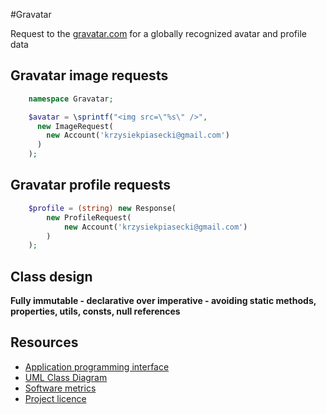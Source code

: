 #Gravatar

Request to the [gravatar.com](http://www.gravatar.com) for a globally recognized avatar and profile data

## Gravatar image requests
```php
    namespace Gravatar;

    $avatar = \sprintf("<img src=\"%s\" />",
      new ImageRequest(
        new Account('krzysiekpiasecki@gmail.com')
      )
    );
```

## Gravatar profile requests
```php
    $profile = (string) new Response(
        new ProfileRequest(
            new Account('krzysiekpiasecki@gmail.com')
        )
    );
```

## Class design
__Fully immutable - declarative over imperative - avoiding static methods, properties, utils, consts, null references__

## Resources
- [Application programming interface](https://github.com/krzysiekpiasecki/Gravatar/blob/master/docs/api/API-documentation.zip)
- [UML Class Diagram](https://github.com/krzysiekpiasecki/Gravatar/blob/master/docs/ClassDiagram.md)
- [Software metrics](https://github.com/krzysiekpiasecki/Gravatar/blob/master/docs/SoftwareMetrics.md)
- [Project licence](https://github.com/krzysiekpiasecki/Gravatar/blob/master/LICENCE.md)
